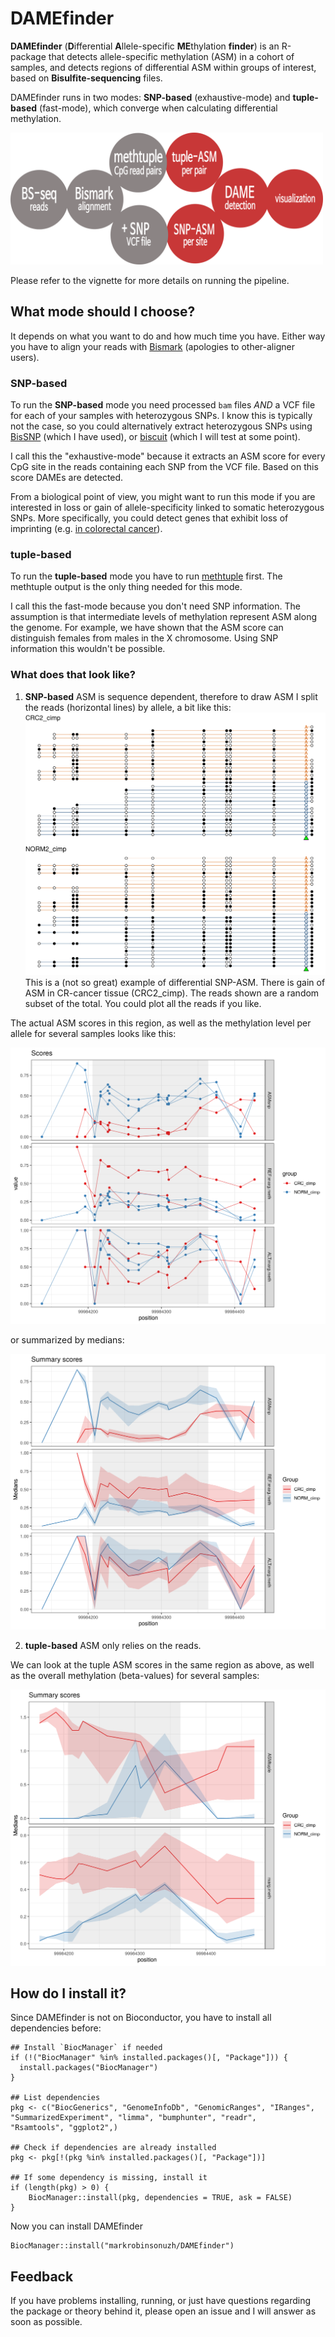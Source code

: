 <!--- [![Build Status](https://travis-ci.com/csoneson/rnaseqworkflow.svg?branch=master)](https://travis-ci.com/csoneson/rnaseqworkflow) -->

# DAMEfinder

**DAMEfinder** (**D**ifferential **A**llele-specific **ME**thylation **finder**) is an R-package that detects allele-specific methylation (ASM) in a cohort of samples, and detects regions of differential ASM within groups of interest, based on **Bisulfite-sequencing** files.

DAMEfinder runs in two modes: **SNP-based** (exhaustive-mode) and **tuple-based** (fast-mode), which converge when calculating differential methylation.

<img src="vignettes/DAMEfinder_workflow.png" width="500">

Please refer to the vignette for more details on running the pipeline.

## What mode should I choose?

It depends on what you want to do and how much time you have. Either way you have to align your reads with [Bismark](https://github.com/FelixKrueger/Bismark) (apologies to other-aligner users).

### SNP-based

To run the **SNP-based** mode you need processed `bam` files *AND* a VCF file for each of your samples with heterozygous SNPs. I know this is typically not the case, so you could alternatively extract heterozygous SNPs using [BisSNP](https://github.com/dnaase/Bis-tools/tree/master/Bis-SNP) (which I have used), or [biscuit](https://github.com/zwdzwd/biscuit) (which I will test at some point).

I call this the "exhaustive-mode" because it extracts an ASM score for every CpG site in the reads containing each SNP from the VCF file. Based on this score DAMEs are detected.

From a biological point of view, you might want to run this mode if you are interested in loss or gain of allele-specificity linked to somatic heterozygous SNPs. More specifically, you could detect genes that exhibit loss of imprinting (e.g. [in colorectal cancer](http://cancerres.aacrjournals.org/content/62/22/6442.long)).

### tuple-based

To run the **tuple-based** mode you have to run [methtuple](https://github.com/PeteHaitch/methtuple) first. The methtuple output is the only thing needed for this mode. 

I call this the fast-mode because you don't need SNP information. The assumption is that intermediate levels of methylation represent ASM along the genome. For example, we have shown that the ASM score can distinguish females from males in the X chromosome. Using SNP information this wouldn't be possible.

### What does that look like?

1. **SNP-based** ASM is sequence dependent, therefore to draw ASM I split the reads (horizontal lines) by allele, a bit like this:
![](vignettes/DAME_snp_sampledreads.png)
This is a (not so great) example of differential SNP-ASM. There is gain of ASM in CR-cancer tissue (CRC2_cimp). The reads shown are a random subset of the total. You could plot all the reads if you like.

The actual ASM scores in this region, as well as the methylation level per allele for several samples looks like this:

![](vignettes/DAME_snp_allsamps.png)

or summarized by medians:

![](vignettes/DAME_snp_allsamps_median.png)

2. **tuple-based** ASM only relies on the reads.

We can look at the tuple ASM scores in the same region as above, as well as the overall methylation (beta-values) for several samples:

![](vignettes/DAME_tuple_allsamps_median.png)


## How do I install it?

Since DAMEfinder is not on Bioconductor, you have to install all dependencies before:

```{r}
## Install `BiocManager` if needed
if (!("BiocManager" %in% installed.packages()[, "Package"])) {
  install.packages("BiocManager")
}

## List dependencies
pkg <- c("BiocGenerics", "GenomeInfoDb", "GenomicRanges", "IRanges", 
"SummarizedExperiment", "limma", "bumphunter", "readr", 
"Rsamtools", "ggplot2",)

## Check if dependencies are already installed
pkg <- pkg[!(pkg %in% installed.packages()[, "Package"])]

## If some dependency is missing, install it
if (length(pkg) > 0) {
	BiocManager::install(pkg, dependencies = TRUE, ask = FALSE)
}
```

Now you can install DAMEfinder

```{r}
BiocManager::install("markrobinsonuzh/DAMEfinder")
```

## Feedback

If you have problems installing, running, or just have questions regarding the package or theory behind it, please open an issue and I will answer as soon as possible. 
